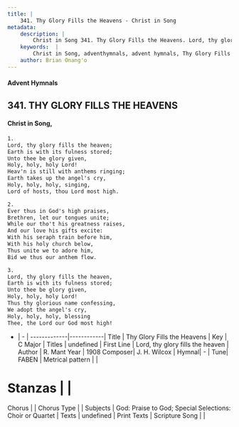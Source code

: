 ```yaml
---
title: |
    341. Thy Glory Fills the Heavens - Christ in Song
metadata:
    description: |
        Christ in Song 341. Thy Glory Fills the Heavens. Lord, thy glory fills the heaven; Earth is with its fulness stored; Unto thee be glory given, Holy, holy, holy Lord! Heav'n is still with anthems ringing; Earth takes up the angel's cry, Holy, holy, holy, singing, Lord of hosts, thou Lord most high.
    keywords:  |
        Christ in Song, adventhymnals, advent hymnals, Thy Glory Fills the Heavens, Lord, thy glory fills the heaven. 
    author: Brian Onang'o
---
```


#### Advent Hymnals
## 341. THY GLORY FILLS THE HEAVENS
####  Christ in Song,

```txt
1.
Lord, thy glory fills the heaven;
Earth is with its fulness stored;
Unto thee be glory given,
Holy, holy, holy Lord!
Heav'n is still with anthems ringing;
Earth takes up the angel's cry,
Holy, holy, holy, singing,
Lord of hosts, thou Lord most high.

2.
Ever thus in God's high praises,
Brethren, let our tongues unite;
While our tho't his greatness raises,
And our love his gifts excite:
With his seraph train before him,
With his holy church below,
Thus unite we to adore him,
Bid we thus our anthem flow.

3.
Lord, thy glory fills the heaven,
Earth is with its fulness stored;
Unto thee be glory given,
Holy, holy, holy Lord!
Thus thy glorious name confessing,
We adopt the angel's cry,
Holy, holy, holy, blessing 
Thee, the Lord our God most high!

```

- |   -  |
-------------|------------|
Title | Thy Glory Fills the Heavens |
Key | C Major |
Titles | undefined |
First Line | Lord, thy glory fills the heaven |
Author | R. Mant
Year | 1908
Composer| J. H. Wilcox |
Hymnal|  - |
Tune| FABEN |
Metrical pattern | |
# Stanzas |  |
Chorus |  |
Chorus Type |  |
Subjects | God: Praise to God; Special Selections: Choir or Quartet |
Texts | undefined |
Print Texts | 
Scripture Song |  |
    
